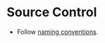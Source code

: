 # Source Control

* Follow [naming conventions](https://www.tomlooman.com/ue4-naming-convention/).

